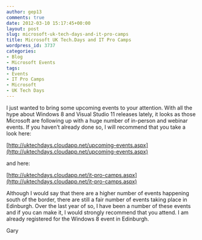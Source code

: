 ```yaml
---
author: gep13
comments: true
date: 2012-03-10 15:17:45+00:00
layout: post
slug: microsoft-uk-tech-days-and-it-pro-camps
title: Microsoft UK Tech.Days and IT Pro Camps
wordpress_id: 3737
categories:
- Blog
- Microsoft Events
tags:
- Events
- IT Pro Camps
- Microsoft
- UK Tech Days
---
```


I just wanted to bring some upcoming events to your attention. With all the hype about Windows 8 and Visual Studio 11 releases lately, it looks as those Microsoft are following up with a huge number of in-person and webinar events. If you haven’t already done so, I will recommend that you take a look here:

 

[http://uktechdays.cloudapp.net/upcoming-events.aspx](http://uktechdays.cloudapp.net/upcoming-events.aspx)

 

and here:

 

[http://uktechdays.cloudapp.net/it-pro-camps.aspx](http://uktechdays.cloudapp.net/it-pro-camps.aspx)

 

Although I would say that there are a higher number of events happening south of the border, there are still a fair number of events taking place in Edinburgh. Over the last year of so, I have been a number of these events and if you can make it, I would strongly recommend that you attend. I am already registered for the Windows 8 event in Edinburgh.

 

Gary
